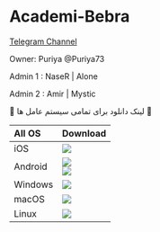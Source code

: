 # Academi-Bebra


[Telegram Channel](https://t.me/Academi_vpn)

Owner: Puriya @Puriya73

Admin 1 : NaseR | Alone

Admin 2 : Amir | Mystic


:red_circle: لینک دانلود برای تمامی سیستم عامل ها   :red_circle:

<table>
    <thead align=left>
        <tr>
            <th>All OS</th>
            <th>Download</th>
        </tr>
    </thead>
    <tbody align=left>
        <tr>
        <td>iOS</td>
            <td>
                <a href="https://apps.apple.com/app/bebra-vpn/id6466726886"><img src="https://img.shields.io/badge/Bebra-AppStore-EE82EE.svg?logo=ios"></a>
            </td>
        </tr>
        <tr>
        <td>Android</td>
            <td>
                <a href="https://bebra.cl/apps/Bebra.apk"><img src="https://img.shields.io/badge/Bebra-APK-00FA9A.svg?logo=android"></a><br>
                <a href="https://play.google.com/store/apps/details?id=ai.bebra.android.client"><img src="https://img.shields.io/badge/Bebra-GooglePlay-20B2AA.svg?logo=Googleplay"></a><br>               
            </td>
        </tr>
        <tr>
            <td>Windows</td>
            <td>
                <a href="https://amazonvpn.s3.amazonaws.com/Bebra.exe"><img src="https://img.shields.io/badge/Bebra-Amazon-C71585.svg?logo=exe"></a><br>               
            </td>
        </tr>
        <tr>
            <td>macOS</td>
            <td>
                <a href="https://apps.apple.com/app/bebra-vpn/id6466726886?platform=macmacos"><img src="https://img.shields.io/badge/Bebra-AppStore-32CD32.svg?logo=apple"></a><br>                
            </td>
        </tr>
        <tr>
            <td>Linux</td>
            <td>
                <a href="https://amazonvpn.s3.amazonaws.com/Bebra.AppImage"><img src="https://img.shields.io/badge/Bebra-Amazon-0000CD.svg?logo=linux"> </a><br>                
            </td>
        </tr>
    </tbody>
</table>


</div>